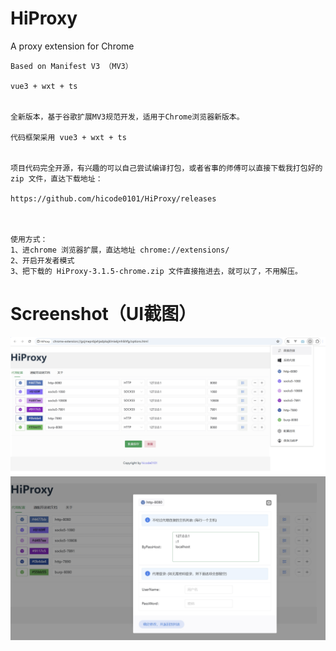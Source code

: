 # HiProxy
A proxy extension for Chrome

```
Based on Manifest V3 （MV3）

vue3 + wxt + ts


全新版本，基于谷歌扩展MV3规范开发，适用于Chrome浏览器新版本。

代码框架采用 vue3 + wxt + ts


项目代码完全开源，有兴趣的可以自己尝试编译打包，或者省事的师傅可以直接下载我打包好的 zip 文件，直达下载地址：

https://github.com/hicode0101/HiProxy/releases



使用方式：
1、进chrome 浏览器扩展，直达地址 chrome://extensions/
2、开启开发者模式
3、把下载的 HiProxy-3.1.5-chrome.zip 文件直接拖进去，就可以了，不用解压。

```

# Screenshot（UI截图）


<img src="./screenshot/screen_1.png" width="600" />

<img src="./screenshot/screen_2.png" width="600" />



